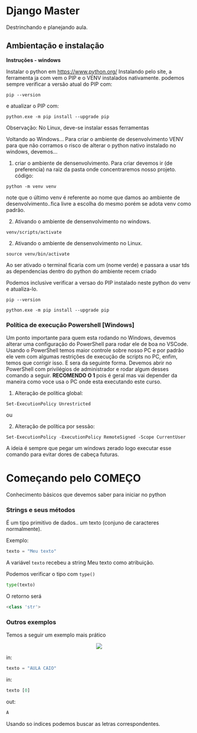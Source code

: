 # Django Master

Destrinchando e planejando aula.

## Ambientação e instalação

<strong> Instruções - windows</strong> <br>

Instalar o python em https://www.python.org/
Instalando pelo site, a ferramenta ja com vem o PIP e o VENV instalados nativamente.
podemos sempre verificar a versão atual do PIP com:

```pip --version```

e atualizar o PIP com:

```python.exe -m pip install --upgrade pip```

Observação: No Linux, deve-se instalar essas ferramentas

Voltando ao Windows...
Para criar o ambiente de desenvolvimento VENV para que não corramos o risco de alterar o python nativo instalado no windows, devemos...

1. criar o ambiente de densenvolvimento.
Para criar devemos ir (de preferencia) na raiz da pasta onde concentraremos nosso projeto.
código: 

```python -m venv venv```

note que o último venv é referente ao nome que damos ao ambiente de desenvolvimento..fica livre a escolha do mesmo porém se adota venv como padrão.

2. Ativando o ambiente de densenvolvimento no windows.

```venv/scripts/activate```

2. Ativando o ambiente de densenvolvimento no Linux.

```source venv/bin/activate```

Ao ser ativado o terminal ficaria com um (nome verde) e passara a usar tds as dependencias dentro do python do ambiente recem criado 

Podemos inclusive verificar a versao do PIP instalado neste python do venv e atualiza-lo.

```pip --version```

```python.exe -m pip install --upgrade pip```

### Política de execução Powershell [Windows]
Um ponto importante para quem esta rodando no Windows, devemos alterar uma configuração do PowerShell para rodar ele de boa no VSCode.
Usando o PowerShell temos maior controle sobre nosso PC e por padrão ele vem com algumas restrições de execução de scripts no PC, enfim, temos que corrigir isso. E sera da seguinte forma.
Devemos abrir no PowerShell com privilégios de administrador e rodar algum desses comando a seguir. <strong> RECOMENDO O 1 </strong> pois é geral mas vai depender da maneira como voce usa o PC onde esta executando este curso.

1. Alteração de política global: 

```Set-ExecutionPolicy Unrestricted```

ou

2. Alteração de política por sessão: 

```Set-ExecutionPolicy -ExecutionPolicy RemoteSigned -Scope CurrentUser```


A ideia é sempre que pegar um windows zerado logo executar esse comando para evitar dores de cabeça futuras.

# Começando pelo COMEÇO
Conhecimento básicos que devemos saber para iniciar no python

### Strings e seus métodos
É um tipo primitivo de dados.. um texto (conjuno de caracteres normalmente).

Exemplo:
```python
texto = "Meu texto"
```
A variável ```texto``` recebeu a string Meu texto como atribuição.

Podemos verificar o tipo com ```type()```

```python
type(texto)
```
O retorno será
```python
<class 'str'>
```

### Outros exemplos
Temos a seguir um exemplo mais prático
<p align="center">
<img src="../pycode_django/imgs_markdown/string1.png"></p>

in:
```python
texto = "AULA CAIO"
```

in:
```python
texto [0]
```

out:
```python
A
```
Usando so indices podemos buscar as letras correspondentes.
